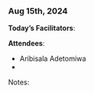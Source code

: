 ### Aug 15th, 2024

**Today’s Facilitators**: 


**Attendees**: 
- Aribisala Adetomiwa
- 



Notes:
